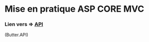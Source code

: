 # Mise en pratique ASP CORE MVC

### Lien vers => [API](https://github.com/8b477/Butter.API)
(Butter.API)
